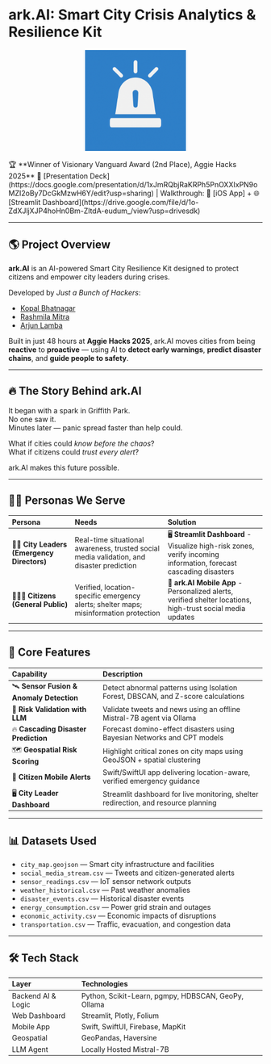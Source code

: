 # ark.AI: Smart City Crisis Analytics & Resilience Kit
<p align="center">
  <img src="ark_AI.png" width="200" height="200" alt="ark.AI Logo"/>
</p>
🏆 **Winner of Visionary Vanguard Award (2nd Place), Aggie Hacks 2025**  
🔗 [Presentation Deck](https://docs.google.com/presentation/d/1xJmRQbjRaKRPh5PnOXXIxPN9oMZI2oBy7DcGkMzwH6Y/edit?usp=sharing) | Walkthrough: 📱 [iOS App] + 🌐 [Streamlit Dashboard](https://drive.google.com/file/d/1o-ZdXJljXJP4hoHn0Bm-ZltdA-eudum_/view?usp=drivesdk)

---

## 🌎 Project Overview

**ark.AI** is an AI-powered Smart City Resilience Kit designed to protect citizens and empower city leaders during crises.

Developed by *Just a Bunch of Hackers*:
- [Kopal Bhatnagar](https://www.linkedin.com/in/kopalbhatnagar/)
- [Rashmila Mitra](https://www.linkedin.com/in/rashmilamitra/)
- [Arjun Lamba](https://www.linkedin.com/in/arjun777lamba/)

Built in just 48 hours at **Aggie Hacks 2025**, ark.AI moves cities from being **reactive** to **proactive** — using AI to **detect early warnings**, **predict disaster chains**, and **guide people to safety**.

---

## 🔥 The Story Behind ark.AI

It began with a spark in Griffith Park.  
No one saw it.  
Minutes later — panic spread faster than help could.

What if cities could *know before the chaos*?  
What if citizens could *trust every alert*?

ark.AI makes this future possible.

---

## 🧑‍💼 Personas We Serve

| Persona | Needs | Solution |
|:--------|:------|:---------|
| 🧑‍💼 **City Leaders (Emergency Directors)** | Real-time situational awareness, trusted social media validation, and disaster prediction | 🖥️ **Streamlit Dashboard** - Visualize high-risk zones, verify incoming information, forecast cascading disasters |
| 👨‍👩‍👧 **Citizens (General Public)** | Verified, location-specific emergency alerts; shelter maps; misinformation protection | 📱 **ark.AI Mobile App** - Personalized alerts, verified shelter locations, high-trust social media updates |

---

## 🚀 Core Features

| Capability | Description |
|:-----------|:------------|
| 🛰️ **Sensor Fusion & Anomaly Detection** | Detect abnormal patterns using Isolation Forest, DBSCAN, and Z-score calculations |
| 📡 **Risk Validation with LLM** | Validate tweets and news using an offline Mistral-7B agent via Ollama |
| 🔥 **Cascading Disaster Prediction** | Forecast domino-effect disasters using Bayesian Networks and CPT models |
| 🗺️ **Geospatial Risk Scoring** | Highlight critical zones on city maps using GeoJSON + spatial clustering |
| 📱 **Citizen Mobile Alerts** | Swift/SwiftUI app delivering location-aware, verified emergency guidance |
| 🖥️ **City Leader Dashboard** | Streamlit dashboard for live monitoring, shelter redirection, and resource planning |

---

## 📊 Datasets Used

- `city_map.geojson` — Smart city infrastructure and facilities
- `social_media_stream.csv` — Tweets and citizen-generated alerts
- `sensor_readings.csv` — IoT sensor network outputs
- `weather_historical.csv` — Past weather anomalies
- `disaster_events.csv` — Historical disaster events
- `energy_consumption.csv` — Power grid strain and outages
- `economic_activity.csv` — Economic impacts of disruptions
- `transportation.csv` — Traffic, evacuation, and congestion data

---

## 🛠️ Tech Stack

| Layer | Technologies |
|:------|:-------------|
| Backend AI & Logic | Python, Scikit-Learn, pgmpy, HDBSCAN, GeoPy, Ollama |
| Web Dashboard | Streamlit, Plotly, Folium |
| Mobile App | Swift, SwiftUI, Firebase, MapKit |
| Geospatial | GeoPandas, Haversine |
| LLM Agent | Locally Hosted Mistral-7B |




